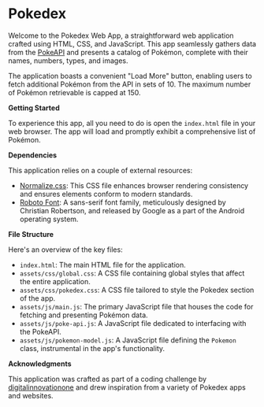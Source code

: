 # **Pokedex**

Welcome to the Pokedex Web App, a straightforward web application crafted using HTML, CSS, and JavaScript. This app seamlessly gathers data from the [PokeAPI](https://pokeapi.co/) and presents a catalog of Pokémon, complete with their names, numbers, types, and images.

The application boasts a convenient "Load More" button, enabling users to fetch additional Pokémon from the API in sets of 10. The maximum number of Pokémon retrievable is capped at 150.

**Getting Started**

To experience this app, all you need to do is open the `index.html` file in your web browser. The app will load and promptly exhibit a comprehensive list of Pokémon.

**Dependencies**

This application relies on a couple of external resources:

* [Normalize.css](https://necolas.github.io/normalize.css/): This CSS file enhances browser rendering consistency and ensures elements conform to modern standards.
* [Roboto Font](https://fonts.google.com/specimen/Roboto): A sans-serif font family, meticulously designed by Christian Robertson, and released by Google as a part of the Android operating system.

**File Structure**

Here's an overview of the key files:

* `index.html`: The main HTML file for the application.
* `assets/css/global.css`: A CSS file containing global styles that affect the entire application.
* `assets/css/pokedex.css`: A CSS file tailored to style the Pokedex section of the app.
* `assets/js/main.js`: The primary JavaScript file that houses the code for fetching and presenting Pokémon data.
* `assets/js/poke-api.js`: A JavaScript file dedicated to interfacing with the PokeAPI.
* `assets/js/pokemon-model.js`: A JavaScript file defining the `Pokemon` class, instrumental in the app's functionality.

**Acknowledgments**

This application was crafted as part of a coding challenge by [digitalinnovationone](https://github.com/digitalinnovationone) and drew inspiration from a variety of Pokedex apps and websites.

